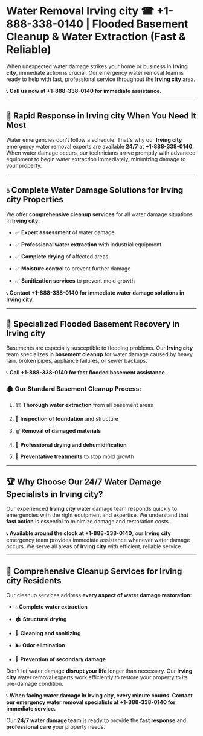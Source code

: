 # Water Removal Irving city ☎ +1-888-338-0140 | Flooded Basement Cleanup & Water Extraction (Fast & Reliable)

When unexpected water damage strikes your home or business in **Irving city**, immediate action is crucial. Our emergency water removal team is ready to help with fast, professional service throughout the **Irving city** area. 

📞 **Call us now at +1-888-338-0140 for immediate assistance.**
---
## 🚀 Rapid Response in Irving city When You Need It Most
Water emergencies don't follow a schedule. That's why our **Irving city** emergency water removal experts are available **24/7** at **+1-888-338-0140**. When water damage occurs, our technicians arrive promptly with advanced equipment to begin water extraction immediately, minimizing damage to your property.
---
## 💧 Complete Water Damage Solutions for Irving city Properties
We offer **comprehensive cleanup services** for all water damage situations in **Irving city**:
- ✅ **Expert assessment** of water damage  
- ✅ **Professional water extraction** with industrial equipment  
- ✅ **Complete drying** of affected areas  
- ✅ **Moisture control** to prevent further damage  
- ✅ **Sanitization services** to prevent mold growth  
📞 **Contact +1-888-338-0140 for immediate water damage solutions in Irving city.**
---
## 🌊 Specialized Flooded Basement Recovery in Irving city
Basements are especially susceptible to flooding problems. Our **Irving city** team specializes in **basement cleanup** for water damage caused by heavy rain, broken pipes, appliance failures, or sewer backups. 
📞 **Call +1-888-338-0140 for fast flooded basement assistance.**
### 🏚️ Our Standard Basement Cleanup Process:
1. 🏗️ **Thorough water extraction** from all basement areas  
2. 🔎 **Inspection of foundation** and structure  
3. 🗑️ **Removal of damaged materials**  
4. 💨 **Professional drying and dehumidification**  
5. 🚫 **Preventative treatments** to stop mold growth  
---
## 🏆 Why Choose Our 24/7 Water Damage Specialists in Irving city?
Our experienced **Irving city** water damage team responds quickly to emergencies with the right equipment and expertise. We understand that **fast action** is essential to minimize damage and restoration costs.
📞 **Available around the clock at +1-888-338-0140**, our **Irving city** emergency team provides immediate assistance whenever water damage occurs. We serve all areas of **Irving city** with efficient, reliable service.
---
## 🧹 Comprehensive Cleanup Services for Irving city Residents
Our cleanup services address **every aspect of water damage restoration**:
- 💧 **Complete water extraction**  
- 🏠 **Structural drying**  
- 🧼 **Cleaning and sanitizing**  
- 🌬️ **Odor elimination**  
- 🚫 **Prevention of secondary damage**  
Don't let water damage **disrupt your life** longer than necessary. Our **Irving city** water removal experts work efficiently to restore your property to its pre-damage condition.
📞 **When facing water damage in Irving city, every minute counts. Contact our emergency water removal specialists at +1-888-338-0140 for immediate service.**
Our **24/7 water damage team** is ready to provide the **fast response** and **professional care** your property needs.
